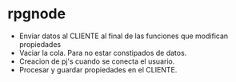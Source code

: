 rpgnode
=======

<ul>
  <li>Enviar datos al CLIENTE al final de las funciones que modifican propiedades</li>
  <li>Vaciar la cola. Para no estar constipados de datos.</li>
  <li>Creacion de pj's cuando se conecta el usuario.</li>
  <li>Procesar y guardar propiedades en el CLIENTE.</li>
</ul>

